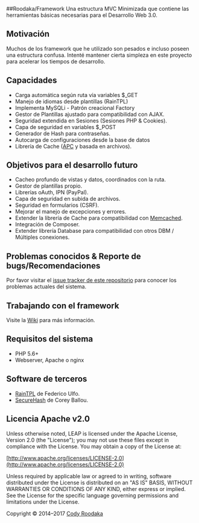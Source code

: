 ##Roodaka/Framework
Una estructura MVC Minimizada que contiene las herramientas básicas necesarias para el Desarrollo Web 3.0.

## Motivación 
Muchos de los framework que he utilizado son pesados e incluso poseen una estructura confusa. Intenté mantener cierta simpleza en este proyecto para acelerar los tiempos de desarrollo.

## Capacidades
 * Carga automática según ruta vía variables $_GET
 * Manejo de idiomas desde plantillas (RainTPL)
 * Implementa MySQLi - Patrón creacional Factory
 * Gestor de Plantillas ajustado para compatibilidad con AJAX.
 * Seguridad extendida en Sesiones (Sesiones PHP & Cookies).
 * Capa de seguridad en variables $_POST
 * Generador de Hash para contraseñas.
 * Autocarga de configuraciones desde la base de datos
 * Librería de Cache ([APC](http://php.net/apc) y basada en archivos).

## Objetivos para el desarrollo futuro
 * Cacheo profundo de vistas y datos, coordinados con la ruta.
 * Gestor de plantillas propio.
 * Librerías oAuth, IPN (PayPal).
 * Capa de seguridad en subida de archivos.
 * Seguridad en formularios (CSRF).
 * Mejorar el manejo de excepciones y errores.
 * Extender la librería de Cache para compatibilidad con [Memcached](http://php.net/manual/en/book.memcached.php).
 * Integración de Composer.
 * Extender librería Database para compatibilidad con otros DBM / Múltiples conexiones.

## Problemas conocidos & Reporte de bugs/Recomendaciones
Por favor visitar el [issue tracker de este repositorio](https://github.com/Roodaka/Framework/issues) para conocer los problemas actuales del sistema.

## Trabajando con el framework
Visite la [Wiki](https://github.com/Roodaka/Framework/wiki) para más información.

## Requisitos del sistema
 * PHP 5.6+
 * Webserver, Apache o nginx

## Software de terceros
 * [RainTPL](https://github.com/feulf/raintpl) de Federico Ulfo.
 * [SecureHash](http://blackbe.lt/secure-php-authentication-bcrypt/) de Corey Ballou.

## Licencia Apache v2.0
Unless otherwise noted, LEAP is licensed under the Apache License, Version 2.0 (the "License"); you may not use these files except in
compliance with the License. You may obtain a copy of the License at:

[http://www.apache.org/licenses/LICENSE-2.0](http://www.apache.org/licenses/LICENSE-2.0)

Unless required by applicable law or agreed to in writing, software distributed under the License is distributed on an "AS IS" BASIS,
WITHOUT WARRANTIES OR CONDITIONS OF ANY KIND, either express or implied. See the License for the specific language governing permissions
and limitations under the License.

Copyright © 2014–2017 [Cody Roodaka](http://twitter.com/roodaka)